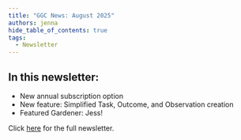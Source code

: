 ```yaml
---
title: "GGC News: August 2025"
authors: jenna
hide_table_of_contents: true
tags:
  - Newsletter
---
```


## In this newsletter:

* New annual subscription option
* New feature: Simplified Task, Outcome, and Observation creation
* Featured Gardener: Jess!

Click [here](https://mailchi.mp/e92c1a99a018/aug-2025?e=511e166622) for the full newsletter.